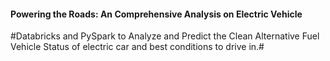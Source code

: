 #### **Powering the Roads: An Comprehensive Analysis on Electric Vehicle**<br>
#Databricks and PySpark to Analyze and Predict the Clean Alternative Fuel Vehicle Status of electric car and best conditions to drive in.#

